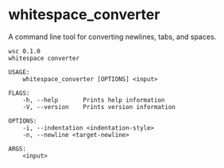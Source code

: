 # whitespace_converter

A command line tool for converting newlines, tabs, and spaces.

```
wsc 0.1.0
whitespace converter

USAGE:
    whitespace_converter [OPTIONS] <input>

FLAGS:
    -h, --help       Prints help information
    -V, --version    Prints version information

OPTIONS:
    -i, --indentation <indentation-style>
    -n, --newline <target-newline>

ARGS:
    <input>
```

